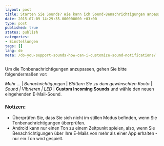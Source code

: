 ```yaml
---
layout: post
title: Starten Sie Sounds? Wie kann ich Sound-Benachrichtigungen anpassen?
date: 2015-07-09 14:29:35.000000000 +03:00
type: post
published: true
status: publish
categories:
- Einstellungen
tags: []
lang: de
meta: /do-you-support-sounds-how-can-i-customize-sound-notifications/
---
```


Um die Tonbenachrichtigungen anzupassen, gehen Sie bitte folgendermaßen vor:

*Mehr ...* \| *Benachrichtigungen* \| *Blättern Sie zu dem gewünschten Konto* \| *Sound \| Vibrieren \| LED* \| **Custom Incoming Sounds** und wähle den neuen eingehenden E-Mail-Sound.

### Notizen:

* Überprüfen Sie, dass Sie sich nicht im stillen Modus befinden, wenn Sie Tonbenachrichtigungen überprüfen.
* Android kann nur einen Ton zu einem Zeitpunkt spielen, also, wenn Sie Benachrichtigungen über Ihre E-Mails von mehr als einer App erhalten - nur ein Ton wird gespielt.
